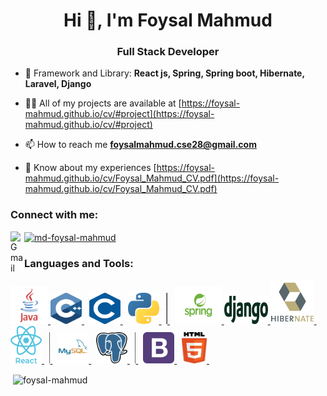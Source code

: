 <h1 align="center">Hi 👋, I'm Foysal Mahmud</h1>
<h3 align="center">Full Stack Developer</h3>

- 🌱 Framework and Library: **React js, Spring, Spring boot, Hibernate, Laravel, Django**

- 👨‍💻 All of my projects are available at [https://foysal-mahmud.github.io/cv/#project](https://foysal-mahmud.github.io/cv/#project)

- 📫 How to reach me **foysalmahmud.cse28@gmail.com**

- 📄 Know about my experiences [https://foysal-mahmud.github.io/cv/Foysal_Mahmud_CV.pdf](https://foysal-mahmud.github.io/cv/Foysal_Mahmud_CV.pdf)

<h3 align="left">Connect with me:</h3>
<p align="left">
  <a target="_blank" href="mailto:foysalmahmud.csebu@gmail.com">
  <img align="left" alt="Gmail" width="22px" src="https://cdn.jsdelivr.net/npm/simple-icons@v3/icons/gmail.svg" />
</a>
<a href="https://linkedin.com/in/md-foysal-mahmud" target="blank"><img align="center" src="https://cdn.jsdelivr.net/npm/simple-icons@3.0.1/icons/linkedin.svg" alt="md-foysal-mahmud" height="30" width="40" /></a>
  
</p>

<h3 align="left">Languages and Tools:</h3>
<p align="left"> 
  <a href="#" target="_blank"> <img src="https://github.com/foysal-mahmud/foysal-mahmud/blob/main/Logos/java.png" alt="Java" width="60" height="60"/> </a>
  <a href="#" target="_blank"> <img src="https://github.com/foysal-mahmud/foysal-mahmud/blob/main/Logos/cpp.png" alt="C++" width="50" height="50"/> </a>&nbsp;
  <a href="#" target="_blank"> <img src="https://github.com/foysal-mahmud/foysal-mahmud/blob/main/Logos/c.png" alt="C" width="50" height="50"/> </a>&nbsp;
  <a href="#" target="_blank"> <img src="https://github.com/foysal-mahmud/foysal-mahmud/blob/main/Logos/python.png" alt="Python" width="50" height="50"/> </a> &nbsp;
  <a href="#" target="_blank"> <img src="https://github.com/foysal-mahmud/foysal-mahmud/blob/main/Logos/divide.png" alt="divide" height="50"/> </a> &nbsp;
  <a href="#" target="_blank"> <img src="https://github.com/foysal-mahmud/foysal-mahmud/blob/main/Logos/spring.png" alt="Spring Framework" width="75" height="60"/> </a>
  <a href="#" target="_blank"> <img src="https://github.com/foysal-mahmud/foysal-mahmud/blob/main/Logos/django.png" alt="Django" width="70" height="45"/> </a>
  <a href="#" target="_blank"> <img src="https://github.com/foysal-mahmud/foysal-mahmud/blob/main/Logos/hibernate.png" alt="Hibernate" width="70" height="70"/> </a> &nbsp;
  <a href="#" target="_blank"> <img src="https://github.com/foysal-mahmud/foysal-mahmud/blob/main/Logos/react.png" alt="React js" width="50" height="60"/> </a> &nbsp;
  <a href="#" target="_blank"> <img src="https://github.com/foysal-mahmud/foysal-mahmud/blob/main/Logos/divide.png" alt="divide" height="50"/> </a> &nbsp;
  <a href="#" target="_blank"> <img src="https://github.com/foysal-mahmud/foysal-mahmud/blob/main/Logos/mysql.png" alt="MySQl" width="50" height="50"/> </a> &nbsp;
  <a href="#" target="_blank"> <img src="https://github.com/foysal-mahmud/foysal-mahmud/blob/main/Logos/postgre.png" alt="PostgreSQL" width="50" height="50"/> </a> &nbsp;
  <a href="#" target="_blank"> <img src="https://github.com/foysal-mahmud/foysal-mahmud/blob/main/Logos/divide.png" alt="divide" height="50"/> </a> &nbsp;
  <a href="#" target="_blank"> <img src="https://github.com/foysal-mahmud/foysal-mahmud/blob/main/Logos/bootstrap.png" alt="BootStrap" width="50" height="50"/> </a> &nbsp;
  <a href="#" target="_blank"> <img src="https://github.com/foysal-mahmud/foysal-mahmud/blob/main/Logos/html.png" alt="HTML5" width="40" height="50"/> </a> &nbsp;

</p>

<p>&nbsp;<img align="center" src="https://github-readme-stats.vercel.app/api?username=foysal-mahmud&show_icons=true&locale=en" alt="foysal-mahmud" /></p>
